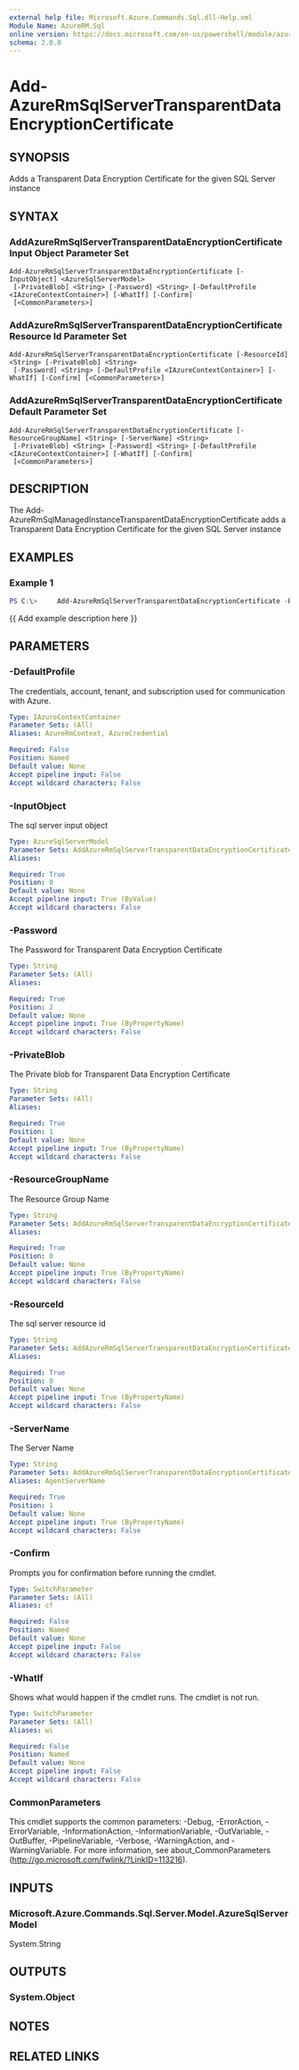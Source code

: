 ```yaml
---
external help file: Microsoft.Azure.Commands.Sql.dll-Help.xml
Module Name: AzureRM.Sql
online version: https://docs.microsoft.com/en-us/powershell/module/azurerm.sql/Add-AzureRmSqlServerTransparentDataEncryptionCertificate
schema: 2.0.0
---
```


# Add-AzureRmSqlServerTransparentDataEncryptionCertificate

## SYNOPSIS
Adds a Transparent Data Encryption Certificate for the given SQL Server instance

## SYNTAX

### AddAzureRmSqlServerTransparentDataEncryptionCertificate Input Object Parameter Set
```
Add-AzureRmSqlServerTransparentDataEncryptionCertificate [-InputObject] <AzureSqlServerModel>
 [-PrivateBlob] <String> [-Password] <String> [-DefaultProfile <IAzureContextContainer>] [-WhatIf] [-Confirm]
 [<CommonParameters>]
```

### AddAzureRmSqlServerTransparentDataEncryptionCertificate Resource Id Parameter Set
```
Add-AzureRmSqlServerTransparentDataEncryptionCertificate [-ResourceId] <String> [-PrivateBlob] <String>
 [-Password] <String> [-DefaultProfile <IAzureContextContainer>] [-WhatIf] [-Confirm] [<CommonParameters>]
```

### AddAzureRmSqlServerTransparentDataEncryptionCertificate Default Parameter Set
```
Add-AzureRmSqlServerTransparentDataEncryptionCertificate [-ResourceGroupName] <String> [-ServerName] <String>
 [-PrivateBlob] <String> [-Password] <String> [-DefaultProfile <IAzureContextContainer>] [-WhatIf] [-Confirm]
 [<CommonParameters>]
```

## DESCRIPTION
The Add-AzureRmSqlManagedInstanceTransparentDataEncryptionCertificate adds a Transparent Data Encryption Certificate for the given SQL Server instance

## EXAMPLES

### Example 1
```powershell
PS C:\>     Add-AzureRmSqlServerTransparentDataEncryptionCertificate -ResourceGroupName "YourResourceGroupName" -ServerName "YourServerName" -PrivateBlob "MIIJ+QIBAzCCCbUGCSqGSIb3DQEHAaCCCaYEggmiMIIJnjCCBhcGCSqGSIb3Dasdsadasd" -Password "CertificatePassword"
```

{{ Add example description here }}

## PARAMETERS

### -DefaultProfile
The credentials, account, tenant, and subscription used for communication with Azure.

```yaml
Type: IAzureContextContainer
Parameter Sets: (All)
Aliases: AzureRmContext, AzureCredential

Required: False
Position: Named
Default value: None
Accept pipeline input: False
Accept wildcard characters: False
```

### -InputObject
The sql server input object

```yaml
Type: AzureSqlServerModel
Parameter Sets: AddAzureRmSqlServerTransparentDataEncryptionCertificate Input Object Parameter Set
Aliases:

Required: True
Position: 0
Default value: None
Accept pipeline input: True (ByValue)
Accept wildcard characters: False
```

### -Password
The Password for Transparent Data Encryption Certificate

```yaml
Type: String
Parameter Sets: (All)
Aliases:

Required: True
Position: 2
Default value: None
Accept pipeline input: True (ByPropertyName)
Accept wildcard characters: False
```

### -PrivateBlob
The Private blob for Transparent Data Encryption Certificate

```yaml
Type: String
Parameter Sets: (All)
Aliases:

Required: True
Position: 1
Default value: None
Accept pipeline input: True (ByPropertyName)
Accept wildcard characters: False
```

### -ResourceGroupName
The Resource Group Name

```yaml
Type: String
Parameter Sets: AddAzureRmSqlServerTransparentDataEncryptionCertificate Default Parameter Set
Aliases:

Required: True
Position: 0
Default value: None
Accept pipeline input: True (ByPropertyName)
Accept wildcard characters: False
```

### -ResourceId
The sql server resource id

```yaml
Type: String
Parameter Sets: AddAzureRmSqlServerTransparentDataEncryptionCertificate Resource Id Parameter Set
Aliases:

Required: True
Position: 0
Default value: None
Accept pipeline input: True (ByPropertyName)
Accept wildcard characters: False
```

### -ServerName
The Server Name

```yaml
Type: String
Parameter Sets: AddAzureRmSqlServerTransparentDataEncryptionCertificate Default Parameter Set
Aliases: AgentServerName

Required: True
Position: 1
Default value: None
Accept pipeline input: True (ByPropertyName)
Accept wildcard characters: False
```

### -Confirm
Prompts you for confirmation before running the cmdlet.

```yaml
Type: SwitchParameter
Parameter Sets: (All)
Aliases: cf

Required: False
Position: Named
Default value: None
Accept pipeline input: False
Accept wildcard characters: False
```

### -WhatIf
Shows what would happen if the cmdlet runs.
The cmdlet is not run.

```yaml
Type: SwitchParameter
Parameter Sets: (All)
Aliases: wi

Required: False
Position: Named
Default value: None
Accept pipeline input: False
Accept wildcard characters: False
```

### CommonParameters
This cmdlet supports the common parameters: -Debug, -ErrorAction, -ErrorVariable, -InformationAction, -InformationVariable, -OutVariable, -OutBuffer, -PipelineVariable, -Verbose, -WarningAction, and -WarningVariable.
For more information, see about_CommonParameters (http://go.microsoft.com/fwlink/?LinkID=113216).

## INPUTS

### Microsoft.Azure.Commands.Sql.Server.Model.AzureSqlServerModel
System.String


## OUTPUTS

### System.Object

## NOTES

## RELATED LINKS
